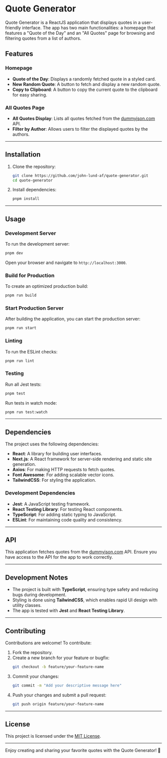 # Quote Generator

Quote Generator is a ReactJS application that displays quotes in a user-friendly interface. The app has two main functionalities: a homepage that features a "Quote of the Day" and an "All Quotes" page for browsing and filtering quotes from a list of authors.

## Features

### Homepage
- **Quote of the Day**: Displays a randomly fetched quote in a styled card.
- **New Random Quote**: A button to fetch and display a new random quote.
- **Copy to Clipboard**: A button to copy the current quote to the clipboard for easy sharing.

### All Quotes Page
- **All Quotes Display**: Lists all quotes fetched from the [dummyjson.com](https://dummyjson.com/) API.
- **Filter by Author**: Allows users to filter the displayed quotes by the authors.

---

## Installation

1. Clone the repository:
   ```bash
   git clone https://github.com/john-lund-af/quote-generator.git
   cd quote-generator
   ```

2. Install dependencies:
   ```bash
   pnpm install
   ```

---

## Usage

### Development Server
To run the development server:
```bash
pnpm dev
```
Open your browser and navigate to `http://localhost:3000`.

### Build for Production
To create an optimized production build:
```bash
pnpm run build
```

### Start Production Server
After building the application, you can start the production server:
```bash
pnpm run start
```

### Linting
To run the ESLint checks:
```bash
pnpm run lint
```

### Testing
Run all Jest tests:
```bash
pnpm test
```
Run tests in watch mode:
```bash
pnpm run test:watch
```

---

## Dependencies

The project uses the following dependencies:

- **React**: A library for building user interfaces.
- **Next.js**: A React framework for server-side rendering and static site generation.
- **Axios**: For making HTTP requests to fetch quotes.
- **Font Awesome**: For adding scalable vector icons.
- **TailwindCSS**: For styling the application.

### Development Dependencies
- **Jest**: A JavaScript testing framework.
- **React Testing Library**: For testing React components.
- **TypeScript**: For adding static typing to JavaScript.
- **ESLint**: For maintaining code quality and consistency.

---

## API

This application fetches quotes from the [dummyjson.com](https://dummyjson.com/) API. Ensure you have access to the API for the app to work correctly.

---

## Development Notes

- The project is built with **TypeScript**, ensuring type safety and reducing bugs during development.
- Styling is done using **TailwindCSS**, which enables rapid UI design with utility classes.
- The app is tested with **Jest** and **React Testing Library**.

---

## Contributing

Contributions are welcome! To contribute:
1. Fork the repository.
2. Create a new branch for your feature or bugfix:
   ```bash
   git checkout -b feature/your-feature-name
   ```
3. Commit your changes:
   ```bash
   git commit -m "Add your descriptive message here"
   ```
4. Push your changes and submit a pull request:
   ```bash
   git push origin feature/your-feature-name
   ```

---

## License

This project is licensed under the [MIT License](LICENSE).

---

Enjoy creating and sharing your favorite quotes with the Quote Generator! 🎉

